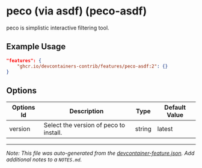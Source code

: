 
# peco (via asdf) (peco-asdf)

peco is simplistic interactive filtering tool.

## Example Usage

```json
"features": {
    "ghcr.io/devcontainers-contrib/features/peco-asdf:2": {}
}
```

## Options

| Options Id | Description | Type | Default Value |
|-----|-----|-----|-----|
| version | Select the version of peco to install. | string | latest |



---

_Note: This file was auto-generated from the [devcontainer-feature.json](https://github.com/devcontainers-contrib/features/blob/main/src/peco-asdf/devcontainer-feature.json).  Add additional notes to a `NOTES.md`._
